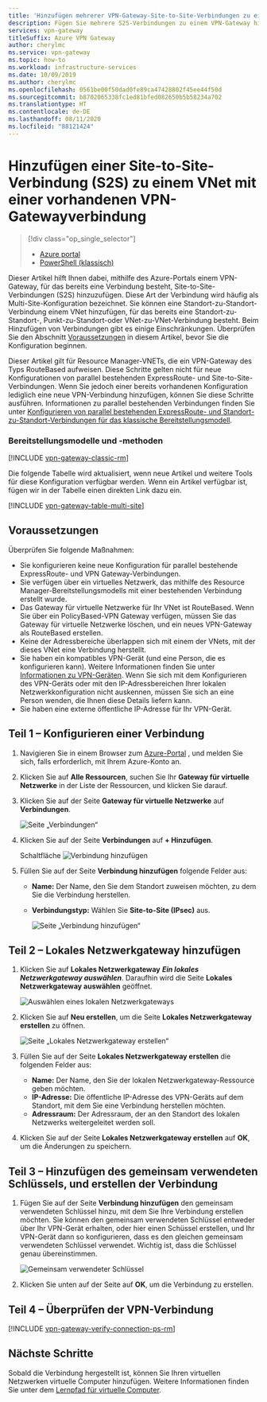 ```yaml
---
title: 'Hinzufügen mehrerer VPN-Gateway-Site-to-Site-Verbindungen zu einem VNET: Azure-Portal'
description: Fügen Sie mehrere S2S-Verbindungen zu einem VPN-Gateway hinzu, für das bereits eine Verbindung besteht
services: vpn-gateway
titleSuffix: Azure VPN Gateway
author: cherylmc
ms.service: vpn-gateway
ms.topic: how-to
ms.workload: infrastructure-services
ms.date: 10/09/2019
ms.author: cherylmc
ms.openlocfilehash: 0561be00f50dad0fe89ca47428802f45ee44f50d
ms.sourcegitcommit: b8702065338fc1ed81bfed082650b5b58234a702
ms.translationtype: HT
ms.contentlocale: de-DE
ms.lasthandoff: 08/11/2020
ms.locfileid: "88121424"
---
```

# <a name="add-a-site-to-site-connection-to-a-vnet-with-an-existing-vpn-gateway-connection"></a>Hinzufügen einer Site-to-Site-Verbindung (S2S) zu einem VNet mit einer vorhandenen VPN-Gatewayverbindung

> [!div class="op_single_selector"]
> * [Azure portal](vpn-gateway-howto-multi-site-to-site-resource-manager-portal.md)
> * [PowerShell (klassisch)](vpn-gateway-multi-site.md)
>
> 

Dieser Artikel hilft Ihnen dabei, mithilfe des Azure-Portals einem VPN-Gateway, für das bereits eine Verbindung besteht, Site-to-Site-Verbindungen (S2S) hinzuzufügen. Diese Art der Verbindung wird häufig als Multi-Site-Konfiguration bezeichnet. Sie können eine Standort-zu-Standort-Verbindung einem VNet hinzufügen, für das bereits eine Standort-zu-Standort-, Punkt-zu-Standort-oder VNet-zu-VNet-Verbindung besteht. Beim Hinzufügen von Verbindungen gibt es einige Einschränkungen. Überprüfen Sie den Abschnitt [Voraussetzungen](#before) in diesem Artikel, bevor Sie die Konfiguration beginnen. 

Dieser Artikel gilt für Resource Manager-VNETs, die ein VPN-Gateway des Typs RouteBased aufweisen. Diese Schritte gelten nicht für neue Konfigurationen von parallel bestehenden ExpressRoute- und Site-to-Site-Verbindungen. Wenn Sie jedoch einer bereits vorhandenen Konfiguration lediglich eine neue VPN-Verbindung hinzufügen, können Sie diese Schritte ausführen. Informationen zu parallel bestehenden Verbindungen finden Sie unter [Konfigurieren von parallel bestehenden ExpressRoute- und Standort-zu-Standort-Verbindungen für das klassische Bereitstellungsmodell](../expressroute/expressroute-howto-coexist-resource-manager.md).

### <a name="deployment-models-and-methods"></a>Bereitstellungsmodelle und -methoden
[!INCLUDE [vpn-gateway-classic-rm](../../includes/vpn-gateway-classic-rm-include.md)]

Die folgende Tabelle wird aktualisiert, wenn neue Artikel und weitere Tools für diese Konfiguration verfügbar werden. Wenn ein Artikel verfügbar ist, fügen wir in der Tabelle einen direkten Link dazu ein.

[!INCLUDE [vpn-gateway-table-multi-site](../../includes/vpn-gateway-table-multisite-include.md)]

## <a name="before-you-begin"></a><a name="before"></a>Voraussetzungen
Überprüfen Sie folgende Maßnahmen:

* Sie konfigurieren keine neue Konfiguration für parallel bestehende ExpressRoute- und VPN Gateway-Verbindungen.
* Sie verfügen über ein virtuelles Netzwerk, das mithilfe des Resource Manager-Bereitstellungsmodells mit einer bestehenden Verbindung erstellt wurde.
* Das Gateway für virtuelle Netzwerke für Ihr VNet ist RouteBased. Wenn Sie über ein PolicyBased-VPN Gateway verfügen, müssen Sie das Gateway für virtuelle Netzwerke löschen, und ein neues VPN-Gateway als RouteBased erstellen.
* Keine der Adressbereiche überlappen sich mit einem der VNets, mit der dieses VNet eine Verbindung herstellt.
* Sie haben ein kompatibles VPN-Gerät (und eine Person, die es konfigurieren kann). Weitere Informationen finden Sie unter [Informationen zu VPN-Geräten](vpn-gateway-about-vpn-devices.md). Wenn Sie sich mit dem Konfigurieren des VPN-Geräts oder mit den IP-Adressbereichen Ihrer lokalen Netzwerkkonfiguration nicht auskennen, müssen Sie sich an eine Person wenden, die Ihnen diese Details liefern kann.
* Sie haben eine externe öffentliche IP-Adresse für Ihr VPN-Gerät.

## <a name="part-1---configure-a-connection"></a><a name="part1"></a>Teil 1 – Konfigurieren einer Verbindung
1. Navigieren Sie in einem Browser zum [Azure-Portal](https://portal.azure.com) , und melden Sie sich, falls erforderlich, mit Ihrem Azure-Konto an.
2. Klicken Sie auf **Alle Ressourcen**, suchen Sie Ihr **Gateway für virtuelle Netzwerke** in der Liste der Ressourcen, und klicken Sie darauf.
3. Klicken Sie auf der Seite **Gateway für virtuelle Netzwerke** auf **Verbindungen**.
   
    ![Seite „Verbindungen“](./media/vpn-gateway-howto-multi-site-to-site-resource-manager-portal/connectionsblade.png "Seite „Verbindungen“")<br>
4. Klicken Sie auf der Seite **Verbindungen** auf **+ Hinzufügen**.
   
    Schaltfläche ![Verbindung hinzufügen](./media/vpn-gateway-howto-multi-site-to-site-resource-manager-portal/addbutton.png "Hinzufügen der Schaltfläche „Verbindung“")<br>
5. Füllen Sie auf der Seite **Verbindung hinzufügen** folgende Felder aus:
   
   * **Name:** Der Name, den Sie dem Standort zuweisen möchten, zu dem Sie die Verbindung herstellen.
   * **Verbindungstyp:** Wählen Sie **Site-to-Site (IPsec)** aus.
     
     ![Seite „Verbindung hinzufügen“](./media/vpn-gateway-howto-multi-site-to-site-resource-manager-portal/addconnectionblade.png "Seite „Verbindung hinzufügen“")<br>

## <a name="part-2---add-a-local-network-gateway"></a><a name="part2"></a>Teil 2 – Lokales Netzwerkgateway hinzufügen
1. Klicken Sie auf **Lokales Netzwerkgateway** ***Ein lokales Netzwerkgateway auswählen***. Daraufhin wird die Seite **Lokales Netzwerkgateway auswählen** geöffnet.
   
    ![Auswählen eines lokalen Netzwerkgateways](./media/vpn-gateway-howto-multi-site-to-site-resource-manager-portal/chooselng.png "Auswählen eines lokalen Netzwerkgateways")<br>
2. Klicken Sie auf **Neu erstellen**, um die Seite **Lokales Netzwerkgateway erstellen** zu öffnen.
   
    ![Seite „Lokales Netzwerkgateway erstellen“](./media/vpn-gateway-howto-multi-site-to-site-resource-manager-portal/createlngblade.png "Erstellen eines lokalen Netzwerkgateways")<br>
3. Füllen Sie auf der Seite **Lokales Netzwerkgateway erstellen** die folgenden Felder aus:
   
   * **Name:** Der Name, den Sie der lokalen Netzwerkgateway-Ressource geben möchten.
   * **IP-Adresse:** Die öffentliche IP-Adresse des VPN-Geräts auf dem Standort, mit dem Sie eine Verbindung herstellen möchten.
   * **Adressraum:** Der Adressraum, der an den Standort des lokalen Netzwerks weitergeleitet werden soll.
4. Klicken Sie auf der Seite **Lokales Netzwerkgateway erstellen** auf **OK**, um die Änderungen zu speichern.

## <a name="part-3---add-the-shared-key-and-create-the-connection"></a><a name="part3"></a>Teil 3 – Hinzufügen des gemeinsam verwendeten Schlüssels, und erstellen der Verbindung
1. Fügen Sie auf der Seite **Verbindung hinzufügen** den gemeinsam verwendeten Schlüssel hinzu, mit dem Sie Ihre Verbindung erstellen möchten. Sie können den gemeinsam verwendeten Schlüssel entweder über Ihr VPN-Gerät erhalten, oder hier einen Schüssel erstellen, und Ihr VPN-Gerät dann so konfigurieren, dass es den gleichen gemeinsam verwendeten Schlüssel verwendet. Wichtig ist, dass die Schlüssel genau übereinstimmen.
   
    ![Gemeinsam verwendeter Schlüssel](./media/vpn-gateway-howto-multi-site-to-site-resource-manager-portal/sharedkey.png "Gemeinsam verwendeter Schlüssel")<br>
2. Klicken Sie unten auf der Seite auf **OK**, um die Verbindung zu erstellen.

## <a name="part-4---verify-the-vpn-connection"></a><a name="part4"></a>Teil 4 – Überprüfen der VPN-Verbindung


[!INCLUDE [vpn-gateway-verify-connection-ps-rm](../../includes/vpn-gateway-verify-connection-ps-rm-include.md)]

## <a name="next-steps"></a>Nächste Schritte

Sobald die Verbindung hergestellt ist, können Sie Ihren virtuellen Netzwerken virtuelle Computer hinzufügen. Weitere Informationen finden Sie unter dem [Lernpfad für virtuelle Computer](/learn/paths/deploy-a-website-with-azure-virtual-machines/).
